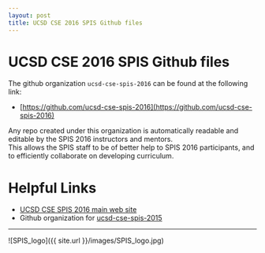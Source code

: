 ```yaml
---
layout: post
title: UCSD CSE 2016 SPIS Github files
---
```


# UCSD CSE 2016 SPIS Github files

The github organization `ucsd-cse-spis-2016` can be found at the following link:

* [https://github.com/ucsd-cse-spis-2016](https://github.com/ucsd-cse-spis-2016)

Any repo created under this organization is automatically readable and editable by the SPIS 2016 instructors and mentors.  
This allows the SPIS staff to be of better help to SPIS 2016 participants, and to efficiently collaborate on developing curriculum.

# Helpful Links

* [UCSD CSE SPIS 2016 main web site](https://sites.google.com/a/eng.ucsd.edu/spis/)
* Github organization for [ucsd-cse-spis-2015](https://github.com/ucsd-cse-spis-2015)

----

![SPIS_logo]({{ site.url }}/images/SPIS_logo.jpg)

